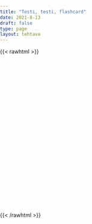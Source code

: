 ```yaml
---
title: "Testi, testi, flashcard"
date: 2021-8-13
draft: false
type: page
layout: tehtava
---
```


{{< rawhtml >}}
<html>
 <body>
  <div id="cardArea"></div>
  <div id="lukumaara"></div>
  <div id="buttonArea" class="grid grid-cols-2"></div>
 </body>
</html>

<style>
html, body {
 margin: 0;
 padding: 0;
 -webkit-user-select: none;
 -moz-user-select: none;
 user-select: none;
}

#cardArea{
 width: 95%;
 height: 300px;
 margin:auto;
 margin-top:80px;
 position:relative;
 overflow:hidden;
}
.card{
 width: 100%;
 height: 300px;
 position:absolute;
 text-align:center;
 line-height:200px;
 font-size:45px;
 color:#efefef;
 cursor:pointer;
}

#nextButton{
 width:90%;
 text-align:center;
 font-size: 1em;
 padding:10px;
 cursor:pointer;
 color:#efefef;
 margin:auto;
 background-color:#1F2937;
 border: 1px solid #000000;
 font: inherit;
}

#prevButton{
 width:90%;
 text-align:center;
 font-size: 1em;
 padding:10px;
 cursor:pointer;
 color:#efefef;
 margin:auto;
 background-color:#1F2937;
 border: 1px solid #000000;
 font: inherit;
}

#lukumaara{
  padding-top: .7em;
  padding-bottom: .7em;
  text-align: center;
  font-size: 1em;
}
</style>

<script> 
$(document).ready(function() {

  var cardState;
  var currentQuestion = 0;
  var qbank = [
    ["CAT", "GATO"],
    ["DOG", "PERRO"],
    ["HORSE", "CABALLO"],
    ["RABBIT", "CONEJO"],
    ["TIGER", "TIGRE"],
    ["KANGAROO", "CANGURO"],
  ];

  beginActivity();

  function beginActivity() {
    cardState = 0;
    $("#cardArea").empty();
    $("#cardArea").append('<div id="card1" class="card">' + qbank[currentQuestion][0] + '</div>');
    $("#card1").css("background-color", "#1F2937");
    $("#card2").css("background-color", "#00ABC3");
    $("#card2").css("top", "300px");
    $("#lukumaara").empty();
    var korttia = document.createElement('div')
    	korttia.innerHTML = currentQuestion + 1 + " / " + qbank.length;
    	document.getElementById('lukumaara').appendChild(korttia);
    $("#cardArea").on("click", function() {
        cardState = 0
        $("#cardArea").empty()
        $("#cardArea").append('<div id="card2" class="card">' + qbank[currentQuestion][1] + '</div>')
        $("#card2").css("background-color", "#00ABC3")

      } //if
    ); //click function

    $("#buttonArea").empty();
    $("#buttonArea").append('<div id="prevButton">Edellinen</div>');
    $("#prevButton").on("click", function() {
      if (currentQuestion > 0) {
        currentQuestion--;
        beginActivity()
      }
    })
    $("#buttonArea").append('<div id="nextButton">Seuraava</div>');
    $("#nextButton").on("click", function() {
      if (currentQuestion < qbank.length - 1) {
        currentQuestion++;
        beginActivity();
      }
    }); //click function
  } //beginactivity
});
</script>

{{< /rawhtml >}}